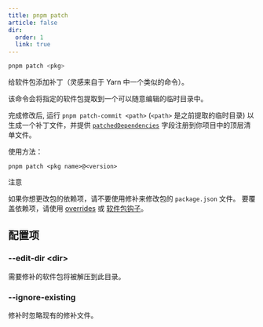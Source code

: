```yaml
---
title: pnpm patch
article: false
dir:
  order: 1
  link: true
---
```


```bash
pnpm patch <pkg>
```

给软件包添加补丁（灵感来自于 Yarn 中一个类似的命令）。

该命令会将指定的软件包提取到一个可以随意编辑的临时目录中。

完成修改后, 运行 `pnpm patch-commit <path>` (`<path>` 是之前提取的临时目录) 以生成一个补丁文件，并提供 [`patchedDependencies`](https://pnpm.io/zh/package_json#pnpmpatcheddependencies) 字段注册到你项目中的顶层清单文件。

使用方法：

```text
pnpm patch <pkg name>@<version>
```

注意

如果你想更改包的依赖项，请不要使用修补来修改包的 `package.json` 文件。 要覆盖依赖项，请使用 [overrides](https://pnpm.io/zh/package_json#pnpmoverrides) 或 [软件包钩子](https://pnpm.io/zh/pnpmfile#hooksreadpackagepkg-context-pkg--promisepkg)。



## 配置项

### --edit-dir \<dir\>

需要修补的软件包将被解压到此目录。

### --ignore-existing

修补时忽略现有的修补文件。